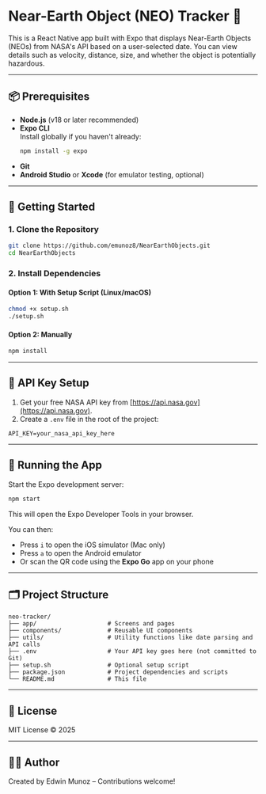 # Near-Earth Object (NEO) Tracker 🚀

This is a React Native app built with Expo that displays Near-Earth Objects (NEOs) from NASA's API based on a user-selected date. You can view details such as velocity, distance, size, and whether the object is potentially hazardous.

---

## 📦 Prerequisites

- **Node.js** (v18 or later recommended)
- **Expo CLI**  
  Install globally if you haven't already:
  ```bash
  npm install -g expo
  ```
- **Git**
- **Android Studio** or **Xcode** (for emulator testing, optional)

---

## 🚀 Getting Started

### 1. Clone the Repository

```bash
git clone https://github.com/emunoz8/NearEarthObjects.git
cd NearEarthObjects 
```

### 2. Install Dependencies

#### Option 1: With Setup Script (Linux/macOS)

```bash
chmod +x setup.sh
./setup.sh
```

#### Option 2: Manually

```bash
npm install
```

---

## 🔑 API Key Setup

1. Get your free NASA API key from [https://api.nasa.gov](https://api.nasa.gov).
2. Create a `.env` file in the root of the project:

```env
API_KEY=your_nasa_api_key_here
```

---

## 📱 Running the App

Start the Expo development server:

```bash
npm start
```

This will open the Expo Developer Tools in your browser.

You can then:

- Press `i` to open the iOS simulator (Mac only)
- Press `a` to open the Android emulator
- Or scan the QR code using the **Expo Go** app on your phone

---

## 🗂 Project Structure

```
neo-tracker/
├── app/                    # Screens and pages
├── components/             # Reusable UI components
├── utils/                  # Utility functions like date parsing and API calls
├── .env                    # Your API key goes here (not committed to Git)
├── setup.sh                # Optional setup script
├── package.json            # Project dependencies and scripts
└── README.md               # This file
```

---

## 📝 License

MIT License © 2025

---

## 👨‍💻 Author

Created by Edwin Munoz – Contributions welcome!
